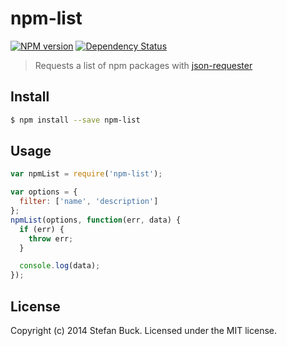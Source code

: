 # npm-list 
[![NPM version][npm-image]][npm-url] [![Dependency Status][daviddm-url]][daviddm-image]

> Requests a list of npm packages with [json-requester](https://github.com/stefanbuck/json-requester)


## Install

```bash
$ npm install --save npm-list
```


## Usage

```javascript
var npmList = require('npm-list');

var options = {
  filter: ['name', 'description']
};
npmList(options, function(err, data) {
  if (err) {
    throw err;
  }

  console.log(data);
});

```

## License

Copyright (c) 2014 Stefan Buck. Licensed under the MIT license.



[npm-url]: https://npmjs.org/package/npm-list
[npm-image]: https://badge.fury.io/js/npm-list.svg
[daviddm-url]: https://david-dm.org/stefanbuck/npm-list.svg?theme=shields.io
[daviddm-image]: https://david-dm.org/stefanbuck/npm-list
